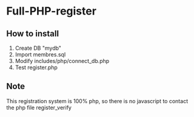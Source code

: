 # Full-PHP-register

## How to install
1. Create DB "mydb"
2. Import membres.sql
3. Modify includes/php/connect_db.php
4. Test register.php

## Note
This registration system is 100% php, so there is no javascript to contact the php file register_verify
